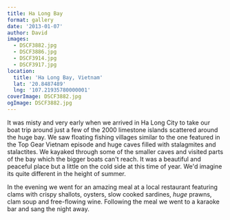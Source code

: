 ```yaml
---
title: Ha Long Bay
format: gallery
date: '2013-01-07'
author: David
images:
  - DSCF3882.jpg
  - DSCF3886.jpg
  - DSCF3914.jpg
  - DSCF3917.jpg
location:
  title: 'Ha Long Bay, Vietnam'
  lat: '20.8487489'
  lng: '107.21935780000001'
coverImage: DSCF3882.jpg
ogImage: DSCF3882.jpg
---
```

It was misty and very early when we arrived in Ha Long City to take our boat trip around just a few of the 2000 limestone islands scattered around the huge bay. We saw floating fishing villages similar to the one featured in the Top Gear Vietnam episode and huge caves filled with stalagmites and stalactites. We kayaked through some of the smaller caves and visited parts of the bay which the bigger boats can't reach. It was a beautiful and peaceful place but a little on the cold side at this time of year. We'd imagine its quite different in the height of summer.

In the evening we went for an amazing meal at a local restaurant featuring clams with crispy shallots, oysters, slow cooked sardines, _huge_ prawns, clam soup and free-flowing wine. Following the meal we went to a karaoke bar and sang the night away.
